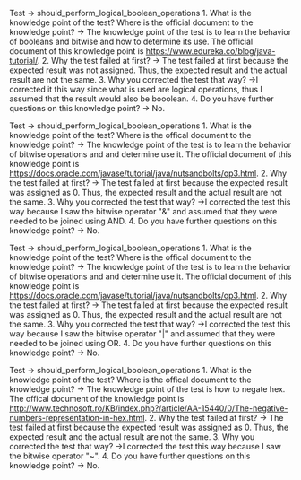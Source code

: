 Test -> should_perform_logical_boolean_operations
    1. What is the knowledge point of the test? Where is the official document to the knowledge point?
        -> The knowledge point of the test is to learn the behavior of booleans and bitwise and how to determine its use. 
        The official document of this knowledge point is https://www.edureka.co/blog/java-tutorial/.
    2. Why the test failed at first?
        -> The test failed at first because the expected result was not assigned. 
        Thus, the expected result and the actual result are not the same.
    3. Why you corrected the test that way?
        ->I corrected it this way since what is used are logical operations, thus I assumed that the result would also be booolean.
    4. Do you have further questions on this knowledge point?
        -> No.

Test -> should_perform_logical_boolean_operations
    1. What is the knowledge point of the test? Where is the offical document to the knowledge point?
        -> The knowledge point of the test is to learn the behavior of bitwise operations and and determine use it.
        The official document of this knowledge point is https://docs.oracle.com/javase/tutorial/java/nutsandbolts/op3.html. 
    2. Why the test failed at first?
        -> The test failed at first because the expected result was assigned as 0. 
        Thus, the expected result and the actual result are not the same.
    3. Why you corrected the test that way?
        ->I corrected the test this way because I saw the bitwise operator "&" and assumed that they were needed to be joined using AND.
    4. Do you have further questions on this knowledge point?
        -> No.

Test -> should_perform_logical_boolean_operations
    1. What is the knowledge point of the test? Where is the offical document to the knowledge point?
        -> The knowledge point of the test is to learn the behavior of bitwise operations and and determine use it.
        The official document of this knowledge point is https://docs.oracle.com/javase/tutorial/java/nutsandbolts/op3.html. 
    2. Why the test failed at first?
        -> The test failed at first because the expected result was assigned as 0. 
        Thus, the expected result and the actual result are not the same.
    3. Why you corrected the test that way?
        ->I corrected the test this way because I saw the bitwise operator "|" and assumed that they were needed to be joined using OR.
    4. Do you have further questions on this knowledge point?
        -> No.

Test -> should_perform_logical_boolean_operations
    1. What is the knowledge point of the test? Where is the offical document to the knowledge point?
        -> The knowledge point of the test is how to negate hex. The offical document of the knowledge point is 
        http://www.technosoft.ro/KB/index.php?/article/AA-15440/0/The-negative-numbers-representation-in-hex.html.
    2. Why the test failed at first?
        -> The test failed at first because the expected result was assigned as 0. 
        Thus, the expected result and the actual result are not the same.
    3. Why you corrected the test that way?
        ->I corrected the test this way because I saw the bitwise operator "~".
    4. Do you have further questions on this knowledge point?
        -> No.
